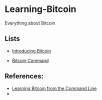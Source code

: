 # Learning-Bitcoin
Everything about Bitcoin

## Lists
- [Introducing Bitcoin](./introducing-bitcoin.md)

- [Bitcoin Command](./bitcoin-command.md)


## References:
- [Learning Bitcoin from the Command Line](https://github.com/BlockchainCommons/Learning-Bitcoin-from-the-Command-Line)
- 